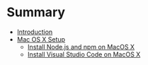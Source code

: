 # Summary

* [Introduction](README.md)
* [Mac OS X Setup](Mac-OS-X-Setup.md)
    * [Install Node.js and npm on MacOS X](install-nodejs-and-npm-on-macos-x.md)
    * [Install Visual Studio Code on MacOS X](install-visual-studio-code-on-macos-x.md)

